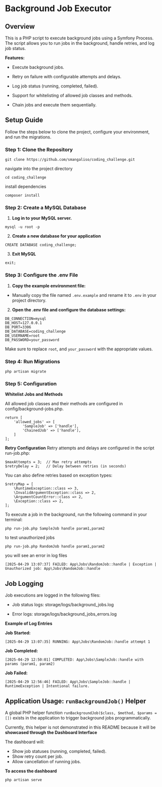 <h1>Background Job Executor</h1>
<h2>Overview</h2>
This is a PHP script to execute background jobs using a Symfony Process. The script allows you to run jobs in the background, handle retries, and log job status.

**Features:**

- Execute background jobs.

- Retry on failure with configurable attempts and delays.

- Log job status (running, completed, failed).

- Support for whitelisting of allowed job classes and methods.

- Chain jobs and execute them sequentially.

<h2>Setup Guide</h2>
<p>Follow the steps below to clone the project, configure your environment, and run the migrations.</p>
<h3>Step 1: Clone the Repository</h3>


```
git clone https://github.com/smangaliso/coding_challenge.git 
```

navigate into the project directory
```
cd coding_challenge
```

install dependencies
```
composer install
```
<h3>Step 2: Create a MySQL Database</h3>

1. **Log in to your MySQL server.**

```
mysql -u root -p
```

2. **Create a new database for your application**

```
CREATE DATABASE coding_challenge;
```

3. **Exit MySQL**

```
exit;
```

<h3>Step 3: Configure the .env File</h3>

1. **Copy the example environment file:**

- Manually copy the file named `.env.example` and rename it to `.env` in your project directory.

2. **Open the .env file and configure the database settings:**

```
DB_CONNECTION=mysql
DB_HOST=127.0.0.1
DB_PORT=3306
DB_DATABASE=coding_challenge
DB_USERNAME=root
DB_PASSWORD=your_password
```
Make sure to replace `root`, and `your_password` with the appropriate values.

<h3>Step 4: Run Migrations</h3>

```
php artisan migrate
```

<h3>Step 5: Configuration</h3>

**Whitelist Jobs and Methods**

All allowed job classes and their methods are configured in config/background-jobs.php.

```
return [
    'allowed_jobs' => [
        'SampleJob' => ['handle'],
        'ChainedJob' => ['handle'],
    ]
];

```

**Retry Configuration**
Retry attempts and delays are configured in the script run-job.php:
```
$maxAttempts = 3;  // Max retry attempts
$retryDelay = 2;   // Delay between retries (in seconds)

```

You can also define retries based on exception types:

```
$retryMap = [
    \RuntimeException::class => 3,
    \InvalidArgumentException::class => 2,
    \ArgumentCountError::class => 2,
    \Exception::class => 2,
];
```

To execute a job in the background, run the following command in your terminal:

```
php run-job.php SampleJob handle param1,param2

```

to test unauthorized jobs

```
php run-job.php RandomJob handle param1,param2

```

you will see an error in log files
```
[2025-04-29 13:07:37] FAILED: App\Jobs\RandomJob::handle | Exception | Unauthorized job: App\Jobs\RandomJob::handle
```

<h2>Job Logging</h2>

Job executions are logged in the following files:

- Job status logs: storage/logs/background_jobs.log

- Error logs: storage/logs/background_jobs_errors.log

**Example of Log Entries**

<b>Job Started:</b>

```
[2025-04-29 13:07:35] RUNNING: App\Jobs\RandomJob::handle attempt 1
```

<b>Job Completed:</b>

```
[2025-04-29 12:50:01] COMPLETED: App\Jobs\SampleJob::handle with params (param1, param2)
```

<b>Job Failed:</b>

```
[2025-04-29 12:56:46] FAILED: App\Jobs\SampleJob::handle | RuntimeException | Intentional failure.
```



## Application Usage: `runBackgroundJob()` Helper

A global PHP helper function `runBackgroundJob($class, $method, $params = [])` exists in the application to trigger background jobs programmatically.

Currently, this helper is not demonstrated in this README because it will be **showcased through the Dashboard Interface**

The dashboard will:
- Show job statuses (running, completed, failed).
- Show retry count per job.
- Allow cancellation of running jobs.



**To access the dashboard**

```
php artisan serve
```


